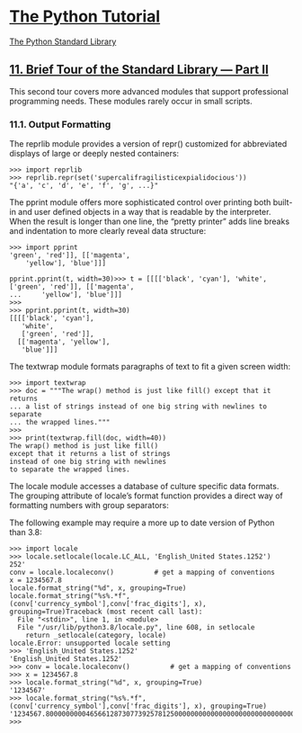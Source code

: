 # [The Python Tutorial](https://docs.python.org/3/tutorial/index.html)

[The Python Standard Library](https://docs.python.org/3/library/)

## [11. Brief Tour of the Standard Library — Part II](https://docs.python.org/3/tutorial/stdlib2.html)

This second tour covers more advanced modules that support professional programming needs. These modules rarely occur in small scripts.

### 11.1. Output Formatting

The reprlib module provides a version of repr() customized for abbreviated displays of large or deeply nested containers:

```
>>> import reprlib
>>> reprlib.repr(set('supercalifragilisticexpialidocious'))
"{'a', 'c', 'd', 'e', 'f', 'g', ...}"
```


The pprint module offers more sophisticated control over printing both built-in and user defined objects in a way that is readable by the interpreter. When the result is longer than one line, the “pretty printer” adds line breaks and indentation to more clearly reveal data structure:

```
>>> import pprint
'green', 'red']], [['magenta',
    'yellow'], 'blue']]]

pprint.pprint(t, width=30)>>> t = [[[['black', 'cyan'], 'white', ['green', 'red']], [['magenta',
...     'yellow'], 'blue']]]
>>> 
>>> pprint.pprint(t, width=30)
[[[['black', 'cyan'],
   'white',
   ['green', 'red']],
  [['magenta', 'yellow'],
   'blue']]]
```

The textwrap module formats paragraphs of text to fit a given screen width:

```
>>> import textwrap
>>> doc = """The wrap() method is just like fill() except that it returns
... a list of strings instead of one big string with newlines to separate
... the wrapped lines."""
>>> 
>>> print(textwrap.fill(doc, width=40))
The wrap() method is just like fill()
except that it returns a list of strings
instead of one big string with newlines
to separate the wrapped lines.
```
The locale module accesses a database of culture specific data formats. The grouping attribute of locale’s format function provides a direct way of formatting numbers with group separators:

The following example may require a more up to date version of Python than 3.8:

```
>>> import locale
>>> locale.setlocale(locale.LC_ALL, 'English_United States.1252')
252'
conv = locale.localeconv()          # get a mapping of conventions
x = 1234567.8
locale.format_string("%d", x, grouping=True)
locale.format_string("%s%.*f", (conv['currency_symbol'],conv['frac_digits'], x), grouping=True)Traceback (most recent call last):
  File "<stdin>", line 1, in <module>
  File "/usr/lib/python3.8/locale.py", line 608, in setlocale
    return _setlocale(category, locale)
locale.Error: unsupported locale setting
>>> 'English_United States.1252'
'English_United States.1252'
>>> conv = locale.localeconv()          # get a mapping of conventions
>>> x = 1234567.8
>>> locale.format_string("%d", x, grouping=True)
'1234567'
>>> locale.format_string("%s%.*f", (conv['currency_symbol'],conv['frac_digits'], x), grouping=True)
'1234567.8000000000465661287307739257812500000000000000000000000000000000000000000000000000000000000000000000000000000000000000000000000'
>>> 
```

